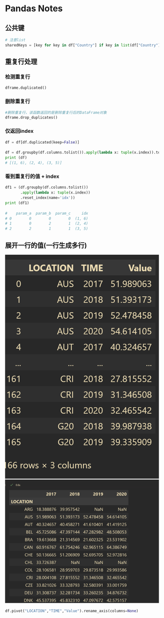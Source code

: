 # Pandas Notes


## 公共键

```python
# 注意list
sharedKeys = [key for key in df["Country"] if key in list(df["Country"])]
```

## 重复行处理

### 检测重复行

```python
dframe.duplicated()
```

### 删除重复行

```python
#删除重复行，该函数返回的是删除重复行后的DataFrame对象
dframe.drop_duplicates()
```

### 仅返回index
```python
df = df[df.duplicated(keep=False)]

df = df.groupby(df.columns.tolist()).apply(lambda x: tuple(x.index)).tolist()
print (df)
# [(1, 6), (2, 4), (3, 5)]
```

### 看到重复行的值 + index

```python
df1 = (df.groupby(df.columns.tolist())
       .apply(lambda x: tuple(x.index))
       .reset_index(name='idx'))
print (df1)

#    param_a  param_b  param_c     idx
# 0        0        0        0  (1, 6)
# 1        0        2        1  (2, 4)
# 2        2        1        1  (3, 5)
```


## 展开一行的值(一行生成多行)

![convert_0_0](convert_0_0.png)
![convert_0_1](convert_0_1.png)

```python
df.pivot("LOCATION","TIME","Value").rename_axis(columns=None)
```

